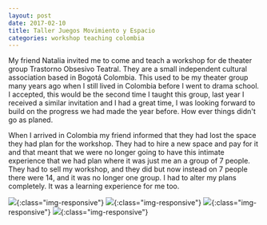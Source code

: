 ```yaml
---
layout: post
date: 2017-02-10
title: Taller Juegos Movimiento y Espacio
categories: workshop teaching colombia
---
```


My friend Natalia invited me to come and teach a workshop for de theater group
Trastorno Obsesivo Teatral. They are a small independent cultural association
based in Bogotá Colombia. This used to be my theater group many years ago when I
still lived in Colombia before I went to drama school. I accepted, this would be
the second time I taught this group, last year I received a similar invitation
and I had a great time, I was looking forward to build on the progress we had
made the year before. How ever things didn't go as planed.

When I arrived in Colombia my friend informed that they had lost the space they
had plan for the workshop. They had to hire a new space and pay for it and that
meant that we were no longer going to have this intimate experience that we had
plan where it was just me an a group of 7 people. They had to sell my workshop,
and they did but now instead on 7 people there were 14, and it was no longer one
group. I had to alter my plans completely. It was a learning experience for me
too.

![](https://image.ibb.co/ipvW1m/DSC0214.jpg){:class="img-responsive"}
![](https://image.ibb.co/npR4Mm/DSC0357.jpg){:class="img-responsive"}
![](https://image.ibb.co/k5Zfu6/DSC0222.jpg){:class="img-responsive"}
![](https://image.ibb.co/j7v9nR/DSC0285.jpg){:class="img-responsive"}
